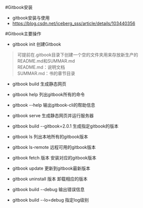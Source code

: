 #Gitbook安装
+ gitbook安装与使用   
+ <https://blog.csdn.net/iceberg_sss/article/details/103440356>


#Gitbook主要操作
+ gitbook init 创建Gitbook   
>可提前在.gitbook目录下创建一个空的文件夹用来存放新生产的README.md和SUMMAR.md  
README.md：说明文档  
SUMMAR.md：书的章节目录  


+ gitbook build  生成静态网页  

+ gitbook help  列出gitbook所有的命令  
+ gitbook --help 输出gitbook-cli的帮助信息    

+ gitbook serve 生成静态网页并运行服务器      

+ gitbook build --gitbook=2.0.1 生成指定gitbook的版本    

+ gitbook ls 列出本地所有的gitbook版本   

+ gitbook ls-remote 远程可用的gitbook版本   

+ gitbook fetch 版本  安装对应的gitbook版本

+ gitbook update 更新到gitbook最新版本   

+ gitbook uninstall 版本 卸载相应的版本

+ gitbook build --debug 输出错误信息

+ gitbook build --lo=debug  指定log级别
